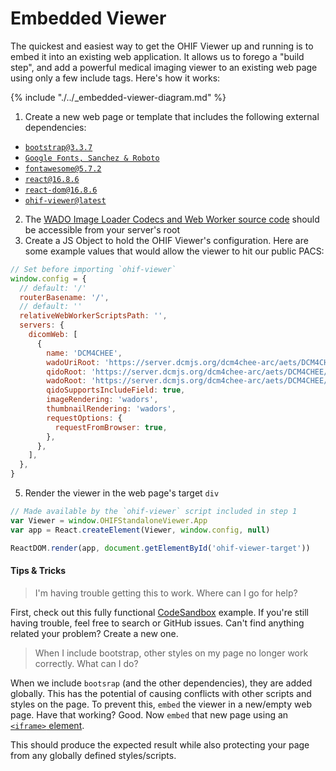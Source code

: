 # Embedded Viewer

The quickest and easiest way to get the OHIF Viewer up and running is to embed
it into an existing web application. It allows us to forego a "build step", and
add a powerful medical imaging viewer to an existing web page using only a few
include tags. Here's how it works:

{% include "./../_embedded-viewer-diagram.md" %}

1. Create a new web page or template that includes the following external
   dependencies:

<ul>
  <li>
    <a href="https://maxcdn.bootstrapcdn.com/bootstrap/3.3.7/css/bootstrap.min.css">
      <code>bootstrap@3.3.7</code>
    </a>
  </li>
  <li>
    <a href="https://fonts.googleapis.com/css?family=Roboto:100,300,400,500,700|Sanchez&display=swap">
      <code>Google Fonts, Sanchez & Roboto</code>
    </a>
  </li>
  <li>
    <a href="https://use.fontawesome.com/releases/v5.7.2/css/all.css">
      <code>fontawesome@5.7.2</code>
    </a>
  </li>
  <li>
    <a href="https://unpkg.com/react@16/umd/react.production.min.js">
      <code>react@16.8.6</code>
    </a>
  </li>
  <li>
    <a href="https://unpkg.com/react-dom@16/umd/react-dom.production.min.js">
      <code>react-dom@16.8.6</code>
    </a>
  </li>
  <li>
    <a href="https://unpkg.com/ohif-viewer/dist/index.umd.js">
      <code>ohif-viewer@latest</code>
    </a>
  </li>
</ul>

<ol start="2">
  <li>The <a href="">WADO Image Loader Codecs and Web Worker source code</a>
  should be accessible from your server's root</li>
  <li>Create a JS Object to hold the OHIF Viewer's configuration. Here are some
   example values that would allow the viewer to hit our public PACS:</li>
</ol>

```js
// Set before importing `ohif-viewer`
window.config = {
  // default: '/'
  routerBasename: '/',
  // default: ''
  relativeWebWorkerScriptsPath: '',
  servers: {
    dicomWeb: [
      {
        name: 'DCM4CHEE',
        wadoUriRoot: 'https://server.dcmjs.org/dcm4chee-arc/aets/DCM4CHEE/wado',
        qidoRoot: 'https://server.dcmjs.org/dcm4chee-arc/aets/DCM4CHEE/rs',
        wadoRoot: 'https://server.dcmjs.org/dcm4chee-arc/aets/DCM4CHEE/rs',
        qidoSupportsIncludeField: true,
        imageRendering: 'wadors',
        thumbnailRendering: 'wadors',
        requestOptions: {
          requestFromBrowser: true,
        },
      },
    ],
  },
}
```

<ol start="5"><li>
  Render the viewer in the web page's target <code>div</code>
</li></ol>

```js
// Made available by the `ohif-viewer` script included in step 1
var Viewer = window.OHIFStandaloneViewer.App
var app = React.createElement(Viewer, window.config, null)

ReactDOM.render(app, document.getElementById('ohif-viewer-target'))
```

#### Tips & Tricks

> I'm having trouble getting this to work. Where can I go for help?

First, check out this fully functional [CodeSandbox][code-sandbox] example. If
you're still having trouble, feel free to search or GitHub issues. Can't find
anything related your problem? Create a new one.

> When I include bootstrap, other styles on my page no longer work correctly.
> What can I do?

When we include `bootsrap` (and the other dependencies), they are added
globally. This has the potential of causing conflicts with other scripts and
styles on the page. To prevent this, `embed` the viewer in a new/empty web page.
Have that working? Good. Now `embed` that new page using an
[`<iframe>` element](https://developer.mozilla.org/en-US/docs/Web/HTML/Element/iframe).

This should produce the expected result while also protecting your page from any
globally defined styles/scripts.

[code-sandbox]: https://codesandbox.io/s/ohif-viewer-script-tag-usage-b3st9
